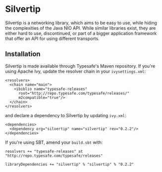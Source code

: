 Silvertip
=========

Silvertip is a networking library, which aims to be easy to use, while hiding
the complexities of the Java NIO API. While similar libraries exist, they are
either hard to use, discontinued, or part of a bigger application framework
that offer an API for using different transports.

Installation
------------

Silvertip is made available through Typesafe's Maven repository. If you're
using Apache Ivy, update the resolver chain in your `ivysettings.xml`:

    <resolvers>
      <chain name="main">
        <ibiblio name="typesafe-releases"
          root="http://repo.typesafe.com/typesafe/releases/"
          m2compatible="true"/>
      </chain>
    </resolvers>

and declare a dependency to Silvertip by updating `ivy.xml`:

    <dependencies>
      <dependency org="silvertip" name="silvertip" rev="0.2.2"/>
    </dependencies>

If you're using SBT, amend your `build.sbt` with:

    resolvers += "typesafe-releases" at "http://repo.typesafe.com/typesafe/releases"

    libraryDependencies += "silvertip" % "silvertip" % "0.2.2"
